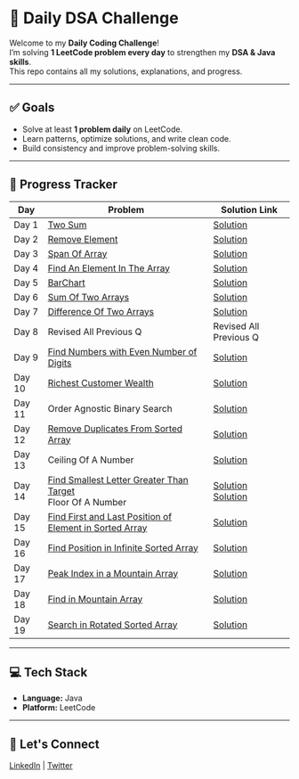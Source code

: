 # 🚀 Daily DSA Challenge

Welcome to my **Daily Coding Challenge**!  
I’m solving **1 LeetCode problem every day** to strengthen my **DSA & Java skills**.  
This repo contains all my solutions, explanations, and progress.

---

## ✅ Goals
- Solve at least **1 problem daily** on LeetCode.
- Learn patterns, optimize solutions, and write clean code.
- Build consistency and improve problem-solving skills.

---

## 📅 Progress Tracker

| Day   | Problem                                                                                  | Solution Link                                                                                      |
|-------|------------------------------------------------------------------------------------------|---------------------------------------------------------------------------------------------------|
| Day 1 | [Two Sum](https://leetcode.com/problems/two-sum/)                                        | [Solution](https://github.com/PriyabrataRoy/LeetCode-Problems/blob/main/Arrays/TwoSum.java)       |
| Day 2 | [Remove Element](https://leetcode.com/problems/remove-element/)                          | [Solution](https://github.com/PriyabrataRoy/LeetCode-Problems/blob/main/Arrays/RemoveElement.java)|
| Day 3 | [Span Of Array](https://youtu.be/8erugyv3WDA?si=UT1yyqQUL1gdURJ0)                        | [Solution](https://github.com/PriyabrataRoy/LeetCode-Problems/blob/main/Arrays/SpanOfArray.java)  |
| Day 4 | [Find An Element In The Array](https://youtu.be/awuSQW2F0AM?si=wjRKJfWEzZSDFCoz)          | [Solution](https://github.com/PriyabrataRoy/LeetCode-Problems/blob/main/Arrays/FindElementInArray.java)|
| Day 5 | [BarChart](https://youtu.be/85gIj4eBdBA?si=GKISVpse5eXYivZj)                             | [Solution](https://github.com/PriyabrataRoy/LeetCode-Problems/blob/main/Arrays/BarChart.java)     |
| Day 6 | [Sum Of Two Arrays](https://youtu.be/aSb29e8OoZs?si=CiOuj2Yf8V0d88SM)                    | [Solution](https://github.com/PriyabrataRoy/LeetCode-Problems/blob/main/Arrays/SumOfTwoArrays.java)|
| Day 7 | [Difference Of Two Arrays](https://youtu.be/LQom9iFG1F0?si=2jS2mTwjOmRqa6Ci)             | [Solution](https://github.com/PriyabrataRoy/LeetCode-Problems/blob/main/Arrays/DifferenceOfTwoArrays.java) |
| Day 8 | Revised All Previous Q                                                                   | Revised All Previous Q                                                                             |
| Day 9 | [Find Numbers with Even Number of Digits](https://leetcode.com/problems/find-numbers-with-even-number-of-digits) | [Solution](https://github.com/PriyabrataRoy/LeetCode-Problems/blob/main/Arrays/Find_Numbers_With_Even_NumberOfDigits.java) |
| Day 10| [Richest Customer Wealth](https://leetcode.com/problems/richest-customer-wealth/description) | [Solution](https://github.com/PriyabrataRoy/LeetCode-Problems/blob/main/Arrays/Richest_Customer_Wealth.java) |
| Day 11| Order Agnostic Binary Search                                                             | [Solution](https://github.com/PriyabrataRoy/LeetCode-Problems/blob/main/Arrays/OrderAgnosticBinarySearch.java) |
| Day 12| [Remove Duplicates From Sorted Array](https://leetcode.com/problems/remove-duplicates-from-sorted-array) | [Solution](https://github.com/PriyabrataRoy/LeetCode-Problems/blob/main/Arrays/RemoveDuplicatesfromSortedArray.java) |
| Day 13| Ceiling Of A Number                                                                      | [Solution](https://github.com/PriyabrataRoy/LeetCode-Problems/blob/main/Arrays/CellingOfANumber.java) |
| Day 14| [Find Smallest Letter Greater Than Target](https://leetcode.com/problems/find-smallest-letter-greater-than-target/description) <br> Floor Of A Number | [Solution](https://github.com/PriyabrataRoy/LeetCode-Problems/blob/main/Arrays/Find_Smallest_Letter_Greater_Than_target.java) <br> [Solution](https://github.com/PriyabrataRoy/LeetCode-Problems/blob/main/Arrays/FloorOfANumber.java) |
| Day 15 | [Find First and Last Position of Element in Sorted Array](https://leetcode.com/problems/find-first-and-last-position-of-element-in-sorted-array/description) | [Solution](https://github.com/PriyabrataRoy/LeetCode-Problems/blob/main/Arrays/Find_First_And_Last_Position_Of_Element_In_Sorted_Array.java) |
| Day 16 | [Find Position in Infinite Sorted Array](https://www.geeksforgeeks.org/dsa/find-position-element-sorted-array-infinite-numbers/) | [Solution](https://github.com/PriyabrataRoy/LeetCode-Problems/blob/main/Arrays/Finding_No_On_Infinite_Array.java) |
| Day 17 | [Peak Index in a Mountain Array](https://leetcode.com/problems/peak-index-in-a-mountain-array/) | [Solution](https://github.com/PriyabrataRoy/LeetCode-Problems/blob/main/Arrays/Peak_Index_in_Mountain_Array.java) |
| Day 18 | [ Find in Mountain Array](https://leetcode.com/problems/find-in-mountain-array/description) | [Solution](https://github.com/PriyabrataRoy/LeetCode-Problems/blob/main/Arrays/FindInMountainArray.java) |
| Day 19 | [Search in Rotated Sorted Array](https://leetcode.com/problems/search-in-rotated-sorted-array/) | [Solution](https://github.com/PriyabrataRoy/LeetCode-Problems/blob/main/Arrays/Search_In_Rotated_Sorted_Array.java) |

                  
---

## 💻 Tech Stack
- **Language:** Java
- **Platform:** LeetCode

---

## 🌟 Let's Connect
[LinkedIn](https://www.linkedin.com/in/priyabrata-roy-947ba3304/) | [Twitter](https://x.com/Priyo8298966333)
